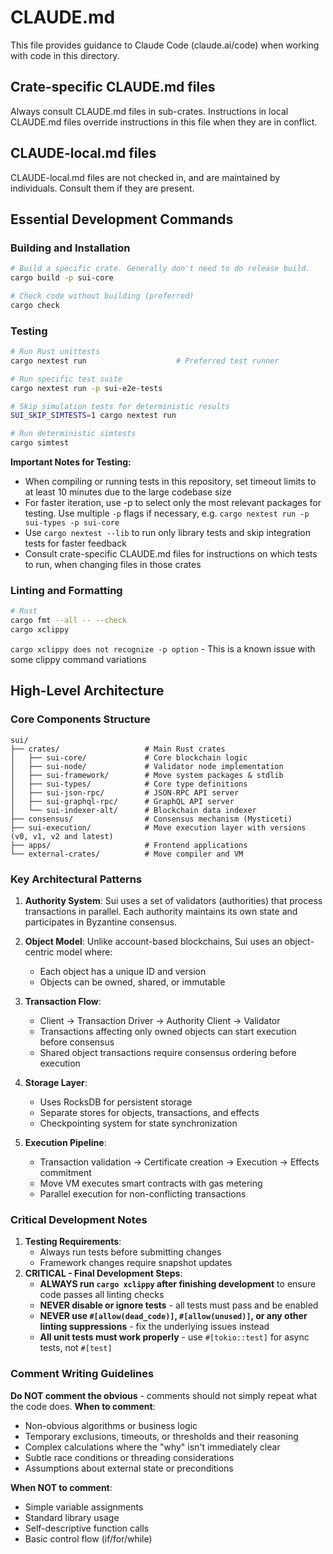 # CLAUDE.md

This file provides guidance to Claude Code (claude.ai/code) when working with code in this directory.

## Crate-specific CLAUDE.md files
Always consult CLAUDE.md files in sub-crates. Instructions in local CLAUDE.md files override instructions
in this file when they are in conflict.

## CLAUDE-local.md files
CLAUDE-local.md files are not checked in, and are maintained by individuals. Consult them if they are present.

## Essential Development Commands

### Building and Installation

```bash
# Build a specific crate. Generally don't need to do release build.
cargo build -p sui-core

# Check code without building (preferred)
cargo check
```

### Testing

```bash
# Run Rust unittests
cargo nextest run                    # Preferred test runner

# Run specific test suite
cargo nextest run -p sui-e2e-tests

# Skip simulation tests for deterministic results
SUI_SKIP_SIMTESTS=1 cargo nextest run

# Run deterministic simtests
cargo simtest
```

**Important Notes for Testing:**
- When compiling or running tests in this repository, set timeout limits to at least 10 minutes due to the large codebase size
- For faster iteration, use -p to select only the most relevant packages for testing. Use multiple `-p` flags if necessary, e.g. `cargo nextest run -p sui-types -p sui-core`
- Use `cargo nextest --lib` to run only library tests and skip integration tests for faster feedback
- Consult crate-specific CLAUDE.md files for instructions on which tests to run, when changing files in those crates

### Linting and Formatting

```bash
# Rust
cargo fmt --all -- --check
cargo xclippy
```

`cargo xclippy does not recognize -p option` - This is a known issue with some clippy command variations

## High-Level Architecture

### Core Components Structure

```
sui/
├── crates/                   # Main Rust crates
│   ├── sui-core/             # Core blockchain logic
│   ├── sui-node/             # Validator node implementation
│   ├── sui-framework/        # Move system packages & stdlib
│   ├── sui-types/            # Core type definitions
│   ├── sui-json-rpc/         # JSON-RPC API server
│   ├── sui-graphql-rpc/      # GraphQL API server
│   └── sui-indexer-alt/      # Blockchain data indexer
├── consensus/                # Consensus mechanism (Mysticeti)
├── sui-execution/            # Move execution layer with versions (v0, v1, v2 and latest)
├── apps/                     # Frontend applications
└── external-crates/          # Move compiler and VM
```

### Key Architectural Patterns

1. **Authority System**: Sui uses a set of validators (authorities) that process transactions in parallel. Each authority maintains its own state and participates in Byzantine consensus.

2. **Object Model**: Unlike account-based blockchains, Sui uses an object-centric model where:
   - Each object has a unique ID and version
   - Objects can be owned, shared, or immutable

3. **Transaction Flow**:
   - Client → Transaction Driver → Authority Client → Validator
   - Transactions affecting only owned objects can start execution before consensus
   - Shared object transactions require consensus ordering before execution

4. **Storage Layer**: 
   - Uses RocksDB for persistent storage
   - Separate stores for objects, transactions, and effects
   - Checkpointing system for state synchronization

5. **Execution Pipeline**:
   - Transaction validation → Certificate creation → Execution → Effects commitment
   - Move VM executes smart contracts with gas metering
   - Parallel execution for non-conflicting transactions

### Critical Development Notes
1. **Testing Requirements**:
   - Always run tests before submitting changes
   - Framework changes require snapshot updates
2. **CRITICAL - Final Development Steps**:
   - **ALWAYS run `cargo xclippy` after finishing development** to ensure code passes all linting checks
   - **NEVER disable or ignore tests** - all tests must pass and be enabled
   - **NEVER use `#[allow(dead_code)]`, `#[allow(unused)]`, or any other linting suppressions** - fix the underlying issues instead
   - **All unit tests must work properly** - use `#[tokio::test]` for async tests, not `#[test]`

### **Comment Writing Guidelines**

**Do NOT comment the obvious** - comments should not simply repeat what the code does.
**When to comment**:
- Non-obvious algorithms or business logic
- Temporary exclusions, timeouts, or thresholds and their reasoning  
- Complex calculations where the "why" isn't immediately clear
- Subtle race conditions or threading considerations
- Assumptions about external state or preconditions

**When NOT to comment**:
- Simple variable assignments
- Standard library usage
- Self-descriptive function calls
- Basic control flow (if/for/while)
